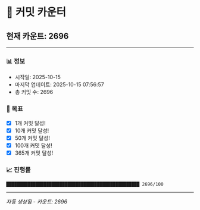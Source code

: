 # 🔢 커밋 카운터

## 현재 카운트: 2696

---

### 📊 정보
- 시작일: 2025-10-15
- 마지막 업데이트: 2025-10-15 07:56:57
- 총 커밋 수: 2696

### 🎯 목표
- [x] 1개 커밋 달성!
- [x] 10개 커밋 달성!
- [x] 50개 커밋 달성!
- [x] 100개 커밋 달성!
- [x] 365개 커밋 달성!

### 📈 진행률
```
██████████████████████████████████████████████████ 2696/100
```

---
*자동 생성됨 - 카운트: 2696*
